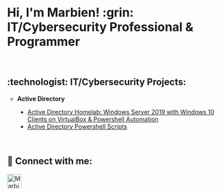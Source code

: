<h1>Hi, I'm Marbien! :grin: <br/>IT/Cybersecurity Professional & Programmer</h1><br/>

<h2>:technologist: IT/Cybersecurity Projects:</h2>
<ul style="list-style-type:circle">
  <li><strong>Active Directory</strong></li>
  <ul style="list-style-type:disc">
    <li><a href="">Active Directory Homelab: Windows Server 2019 with Windows 10 Clients on VirtualBox & Powershell Automation</a>
    <li><a href="">Active Directory Powershell Scripts</a></li>
  </ul>
</ul><br/>

<h2> 🤳 Connect with me:</h2>
<a href="https://www.linkedin.com/in/marbien-jimeno-488933123/"><img align="left" alt="Marbien Jimeno LinkedIn link" width="33px" src="https://cdn.jsdelivr.net/npm/simple-icons@v3/icons/linkedin.svg"/></a>

